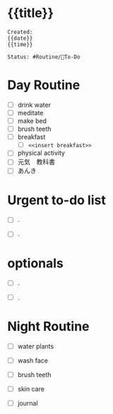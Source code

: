 # {{title}}
	Created: 
	{{date}} 
	{{time}}

	Status: #Routine/🔴To-Do


# Day Routine
- [ ] drink water 
- [ ] meditate
- [ ] make bed
- [ ] brush teeth 
- [ ] breakfast
	- [ ] ```<<insert breakfast>>```
- [ ] physical activity
- [ ] 元気　教科書
- [ ] あんき

# Urgent to-do list
- [ ] .
- [ ] .




# optionals
- [ ] .
- [ ] .
	 

# Night Routine
- [ ] water plants 
- [ ] wash face
- [ ] brush teeth
- [ ] skin care
- [ ] journal

